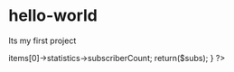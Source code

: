 # hello-world
Its my first project
<?php
  /**
   *  Get YouTube Subscribers (Youtube API v3)
   *  ----------------------------------------
   *  Uses Basic Auth to get Subscriber count.
   *
   *  Create a Google Developer account, and login to the developer console
   *  (https://console.developers.google.com). Create a project and connect
   *  the YouTube API. Under APIs & Auth, click Credentials. Here you can
   *  create a new Public API Access key. Select Browser, and add your url
   *  referrers. An API key for use below will be generated for you.
   *
   *  To get the channel ID, log in to the proper YouTube account, and
   *  visit `http://www.youtube.com/account_advanced`
   *
   *
   *
   * Basic Function
   * --------------
   * See `youtube-subscriber-count-wp-assist.php` if using WordPress
   *
   * get_yt_subs description()
   * @return integer | subcriber count for specfied channel
   */
  function j2_get_yt_subs() {
    $api_key = '123456789';
    $channel_id = '123456789';
    if(!$api_key || !$channel_id)
        return false;
    $youtube_url = 'https://www.googleapis.com/youtube/v3/channels?part=statistics&id='.$channel_id.'&key='.$api_key;
    $data = @file_get_contents($youtube_url);
    $json_data = json_decode($data);
    if(!$json_data)
        return false;
    $subs = $json_data->items[0]->statistics->subscriberCount;
    return($subs);
  }
?>
